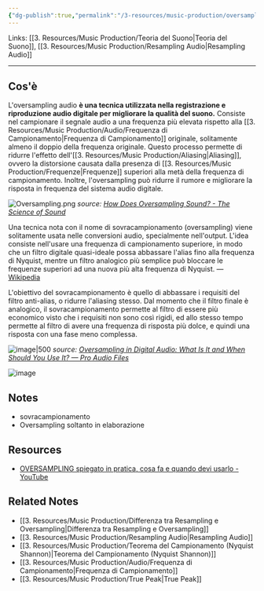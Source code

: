 ```yaml
---
{"dg-publish":true,"permalink":"/3-resources/music-production/oversampling/"}
---
```


Links: [[3. Resources/Music Production/Teoria del Suono\|Teoria del Suono]], [[3. Resources/Music Production/Resampling Audio\|Resampling Audio]]

---
## Cos'è

L'oversampling audio **è una tecnica utilizzata nella registrazione e riproduzione audio digitale per migliorare la qualità del suono.** Consiste nel campionare il segnale audio a una frequenza più elevata rispetto alla [[3. Resources/Music Production/Audio/Frequenza di Campionamento\|Frequenza di Campionamento]] originale, solitamente almeno il doppio della frequenza originale. Questo processo permette di ridurre l'effetto dell'[[3. Resources/Music Production/Aliasing\|Aliasing]], ovvero la distorsione causata dalla presenza di [[3. Resources/Music Production/Frequenze\|Frequenze]] superiori alla metà della frequenza di campionamento. Inoltre, l'oversampling può ridurre il rumore e migliorare la risposta in frequenza del sistema audio digitale.

![Oversampling.png](/img/user/3.%20Resources/Attachments/Oversampling.png)
_source: [How Does Oversampling Sound? - The Science of Sound](https://science-of-sound.net/2016/07/how-does-oversampling-sound/)_

Una tecnica nota con il nome di sovracampionamento (oversampling) viene solitamente usata nelle conversioni audio, specialmente nell'output. L'idea consiste nell'usare una frequenza di campionamento superiore, in modo che un filtro digitale quasi-ideale possa abbassare l'alias fino alla frequenza di Nyquist, mentre un filtro analogico più semplice può bloccare le frequenze superiori ad una nuova più alta frequenza di Nyquist. — [Wikipedia](https://it.wikipedia.org/wiki/Filtro_anti-alias)

L'obiettivo del sovracampionamento è quello di abbassare i requisiti del filtro anti-alias, o ridurre l'aliasing stesso. Dal momento che il filtro finale è analogico, il sovracampionamento permette al filtro di essere più economico visto che i requisiti non sono così rigidi, ed allo stesso tempo permette al filtro di avere una frequenza di risposta più dolce, e quindi una risposta con una fase meno complessa.


![image|500](https://theproaudiofiles.com/wp-content/uploads/2021/02/aliasing.png)
_source: [Oversampling in Digital Audio: What Is It and When Should You Use It? — Pro Audio Files](https://theproaudiofiles.com/oversampling/)_


![image](https://www.malabdali.com/wp-content/uploads/2021/08/reconstructing-the-original-signal.jpg)


## Notes

- sovracampionamento
- Oversampling soltanto in elaborazione

## Resources

- [OVERSAMPLING spiegato in pratica, cosa fa e quando devi usarlo - YouTube](https://www.youtube.com/watch?v=uPY4A8YtY4w)

## Related Notes

- [[3. Resources/Music Production/Differenza tra Resampling e Oversampling\|Differenza tra Resampling e Oversampling]]
- [[3. Resources/Music Production/Resampling Audio\|Resampling Audio]]
- [[3. Resources/Music Production/Teorema del Campionamento (Nyquist Shannon)\|Teorema del Campionamento (Nyquist Shannon)]]
- [[3. Resources/Music Production/Audio/Frequenza di Campionamento\|Frequenza di Campionamento]]
- [[3. Resources/Music Production/True Peak\|True Peak]]

